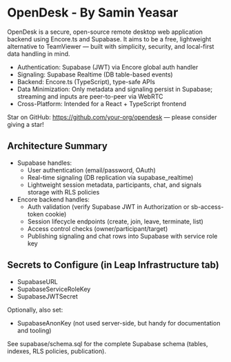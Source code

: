 # OpenDesk - By Samin Yeasar

OpenDesk is a secure, open-source remote desktop web application backend using Encore.ts and Supabase. It aims to be a free, lightweight alternative to TeamViewer — built with simplicity, security, and local-first data handling in mind.

- Authentication: Supabase (JWT) via Encore global auth handler
- Signaling: Supabase Realtime (DB table-based events)
- Backend: Encore.ts (TypeScript), type-safe APIs
- Data Minimization: Only metadata and signaling persist in Supabase; streaming and inputs are peer-to-peer via WebRTC
- Cross-Platform: Intended for a React + TypeScript frontend

Star on GitHub: https://github.com/your-org/opendesk — please consider giving a star!

## Architecture Summary

- Supabase handles:
  - User authentication (email/password, OAuth)
  - Real-time signaling (DB replication via supabase_realtime)
  - Lightweight session metadata, participants, chat, and signals storage with RLS policies
- Encore backend handles:
  - Auth validation (verify Supabase JWT in Authorization or sb-access-token cookie)
  - Session lifecycle endpoints (create, join, leave, terminate, list)
  - Access control checks (owner/participant/target)
  - Publishing signaling and chat rows into Supabase with service role key

## Secrets to Configure (in Leap Infrastructure tab)

- SupabaseURL
- SupabaseServiceRoleKey
- SupabaseJWTSecret

Optionally, also set:
- SupabaseAnonKey (not used server-side, but handy for documentation and tooling)

See supabase/schema.sql for the complete Supabase schema (tables, indexes, RLS policies, publication).

